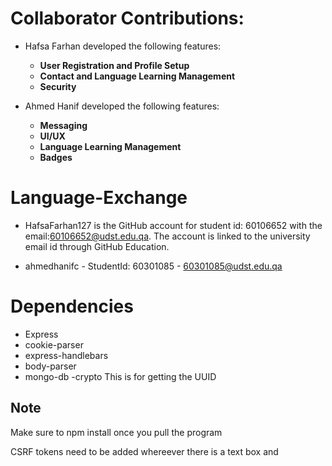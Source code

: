 
# Collaborator Contributions:
- Hafsa Farhan developed the following features:                                
  - **User Registration and Profile Setup**
  - **Contact and Language Learning Management**
  - **Security**
  
- Ahmed Hanif developed the following features:
   - **Messaging**
   - **UI/UX**
   - **Language Learning Management**
   - **Badges**


# Language-Exchange
- HafsaFarhan127 is the GitHub account for student id: 60106652 with the email:60106652@udst.edu.qa.
The account is linked to the university email id through GitHub Education.

- ahmedhanifc - StudentId: 60301085 - 60301085@udst.edu.qa

# Dependencies
- Express
- cookie-parser
- express-handlebars
- body-parser
- mongo-db
-crypto 
   This is for getting the UUID
## Note
Make sure to npm install once you pull the program

CSRF tokens need to be added whereever there is a text box and <script> tag can be passed through

##Business Rules
-BUSINESS RULE:When userA adds userB as friend,in userB's contacts list-userA gets added as well

-BUSINESS RULE: USERS MUST UPLOAD PROFILE PICTURES,THERE WILL BE NO DEFAULT FOR THEM.we want personlized profiles and visible ones.

-BUSINESS RULE:user cant even login wihtout verification and once they have been verified,the rest of the site does not need to check for it.

-BUSINESS RULE: We update a session with filled values  only after login not during sign-up

# Language Exchange Platform

## Overview
The **Language Exchange Platform** is designed to connect individuals who wish to learn new languages with native speakers around the world. By fostering real-time text-based communication, users can improve their language skills interactively and immerse themselves in cultural exchanges. 

This project is built with **Node.js**, **Express.js**, and **MongoDB**

## Features

### 1. **User Registration and Profile Setup**
- Users can:
  - Register with a username, email, and password.
  - Set up profiles including their name, profile picture, and personal details.
  - Indicate languages they are fluent in and languages they wish to learn.
- Password reset and email verification are supported.

### 2. **Language Learning and Contact Management**
- Users can:
  - View and add other users fluent in their desired language.
  - Manage a contact list of friends.
  - Block or unblock users.

### 3. **Messaging**
- Text-based messaging allows users to communicate with their contacts.
- Messages update on page refresh (real-time functionality is not implemented).

### 4. **Badges**
- Badge system to reward user achievements:
  - **First Conversation**: Message sent and replied to.
  - **100 Messages Sent**: Achieved when sending 100 messages.
  - More can be added as needed

### 5. **Security**
- Protection against Cross-Site Request Forgery (CSRF).
- User sessions are managed securely with cookies.

## Tech Stack
- **Node.js**
- **Express.js**
- **MongoDB**
- **CoreUI Template** for consistent frontend design

## Development Notes
- **Flash Messages**: Used extensively for success and error notifications.
- **Session Management**: Cookies store session keys; data retrieved and validated per request.
- **CSRF Tokens**: Tokens are generated and verified for sensitive operations.
- **Badge System**: Modular design allows easy addition of new badges.

## Future Enhancements
- Real-time messaging.
- Audio and video communication.
- Advanced user analytics and statistics.
- AI Chatbot

## Contact
For inquiries, please contact:
1)  Ahmed Hanif - ahmedhanifc@gmail.com OR 60301085@udst.edu.qa
2) Hafsa Farhan - hafsafarhan127@gmail.com OR 60106652@udst.edu.qa
